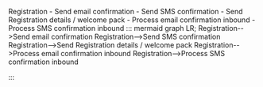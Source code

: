 Registration
	- Send email confirmation
	- Send SMS confirmation 
	- Send Registration details / welcome pack
	- Process email confirmation inbound
	- Process SMS confirmation inbound
::: mermaid
graph LR;
 Registration-->Send email confirmation
Registration-->Send SMS confirmation 
Registration-->Send Registration details / welcome pack
Registration-->Process email confirmation inbound
Registration-->Process SMS confirmation inbound


:::
